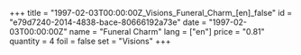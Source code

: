 +++
title = "1997-02-03T00:00:00Z_Visions_Funeral_Charm_[en]_false"
id = "e79d7240-2014-4838-bace-80666192a73e"
date = "1997-02-03T00:00:00Z"
name = "Funeral Charm"
lang = ["en"]
price = "0.81"
quantity = 4
foil = false
set = "Visions"
+++
